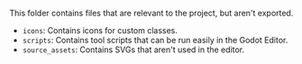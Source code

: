 This folder contains files that are relevant to the project, but aren't exported.

- `icons`: Contains icons for custom classes.
- `scripts`: Contains tool scripts that can be run easily in the Godot Editor.
- `source_assets`: Contains SVGs that aren't used in the editor.
